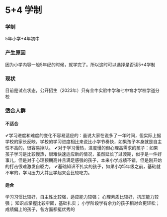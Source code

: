 # 5+4 学制
### 学制
5年小学+4年初中
### 产生原因
因为小学内容一般5年纪的时候，就学完了。所以这时可以选择是否读5+4学制
### 现状
目前是试点状态，公开招生（2023年）只有金牛实验中学和七中育才学校学道分校

### 适合人群
#### 不适合
✔学习进度和难度的变化不容易适应的：虽说大家在说多了一年时间，但实际上据学校的家长反映，学校的学习进度相比来说比小学节奏快，如果孩子本身就是自主性不高的，很容易掉队。
✔对于学习慢热，进度慢的但心理高需求的孩子：如果孩子学习是比较慢热，很难快速适应新的情况，虽然延长了过渡期，似乎是一件好事儿，但是对于心理预期高并且满足感强的孩子，本来小学成绩不错，但是刚开始的打击很难激发自驱力。
✔基础知识不扎实的孩子，如果小学5年级之前，基础就不牢的，学习压力大并且学起来会比较吃力。
#### 适合
学习习惯比较好，自主性比较强，适应能力较强；
心理素质比较好，抗压能力较强；
知识点掌握比较牢固，基础扎实；
小学阶段学有余力的孩子相对会更轻松；
成绩偏上的孩子，各方面都挺优秀的